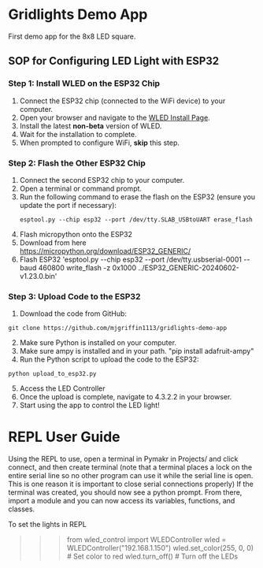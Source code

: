 # Gridlights Demo App

First demo app for the 8x8 LED square.

## SOP for Configuring LED Light with ESP32

### Step 1: Install WLED on the ESP32 Chip
1. Connect the ESP32 chip (connected to the WiFi device) to your computer.
2. Open your browser and navigate to the [WLED Install Page](https://install.wled.me/).
3. Install the latest **non-beta** version of WLED.
4. Wait for the installation to complete.
5. When prompted to configure WiFi, **skip** this step.

### Step 2: Flash the Other ESP32 Chip
1. Connect the second ESP32 chip to your computer.
2. Open a terminal or command prompt.
3. Run the following command to erase the flash on the ESP32 (ensure you update the port if necessary):
   ```
   esptool.py --chip esp32 --port /dev/tty.SLAB_USBtoUART erase_flash
    ```
4. Flash micropython onto the ESP32
5.    Download from here https://micropython.org/download/ESP32_GENERIC/
6.    Flash ESP32 'esptool.py --chip esp32 --port /dev/tty.usbserial-0001 --baud 460800 write_flash -z 0x1000 ../ESP32_GENERIC-20240602-v1.23.0.bin'
### Step 3: Upload Code to the ESP32
1. Download the code from GitHub:
```
git clone https://github.com/mjgriffin1113/gridlights-demo-app
```
2. Make sure Python is installed on your computer.
3. Make sure ampy is installed and in your path. "pip install adafruit-ampy"
4. Run the Python script to upload the code to the ESP32:
```
python upload_to_esp32.py
```
5. Access the LED Controller
1. Once the upload is complete, navigate to 4.3.2.2 in your browser.
2. Start using the app to control the LED light!

# REPL User Guide
Using the REPL
to use, open a terminal in Pymakr in Projects/ and click connect, and then create terminal (note that a terminal places a lock on the entire serial line so no other program can use it while the serial line is open. This is one reason it is important to close serial connections properly)
If the terminal was created, you should now see a python prompt. From there, import a module and you can now access its variables, functions, and classes. 

To set the lights in REPL
>>> from wled_control import WLEDController
>>> wled = WLEDController("192.168.1.150")
>>> wled.set_color(255, 0, 0)  # Set color to red
>>> wled.turn_off()  # Turn off the LEDs

